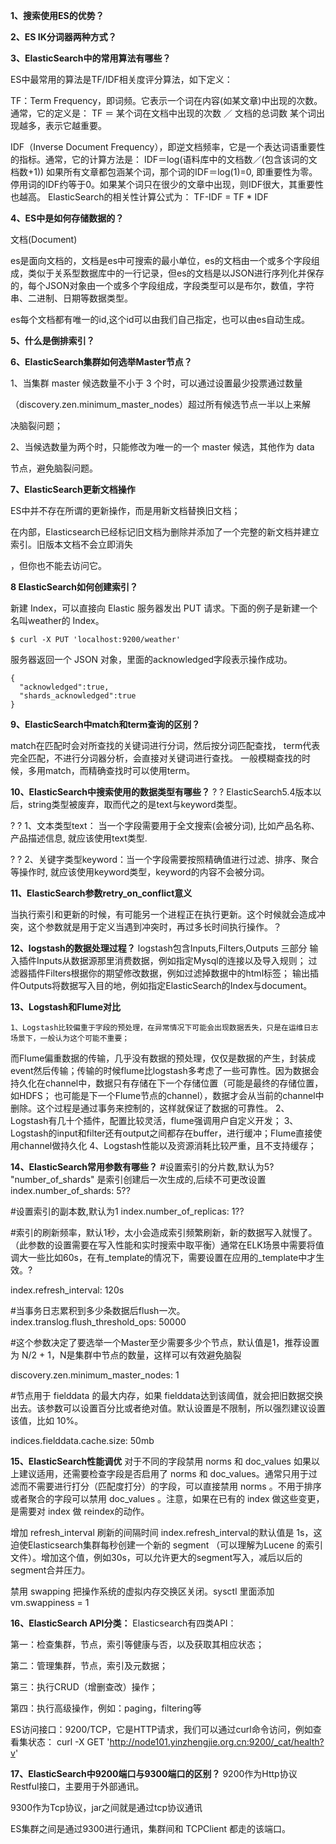 **1、搜索使用ES的优势？**

**2、ES IK分词器两种方式？**

**3、ElasticSearch中的常用算法有哪些？**

ES中最常用的算法是TF/IDF相关度评分算法，如下定义：

TF：Term Frequency，即词频。它表示一个词在内容(如某文章)中出现的次数。通常，它的定义是：
TF ＝ 某个词在文档中出现的次数 ／ 文档的总词数
某个词出现越多，表示它越重要。

IDF（Inverse Document Frequency），即逆文档频率，它是一个表达词语重要性的指标。通常，它的计算方法是：
IDF＝log(语料库中的文档数／(包含该词的文档数+1))
如果所有文章都包涵某个词，那个词的IDF＝log(1)=0, 即重要性为零。停用词的IDF约等于0。如果某个词只在很少的文章中出现，则IDF很大，其重要性也越高。
ElasticSearch的相关性计算公式为：
TF-IDF = TF * IDF

**4、ES中是如何存储数据的？**

文档(Document)

es是面向文档的，文档是es中可搜索的最小单位，es的文档由一个或多个字段组成，类似于关系型数据库中的一行记录，但es的文档是以JSON进行序列化并保存的，每个JSON对象由一个或多个字段组成，字段类型可以是布尔，数值，字符串、二进制、日期等数据类型。

es每个文档都有唯一的id,这个id可以由我们自己指定，也可以由es自动生成。

**5、什么是倒排索引？**



**6、ElasticSearch集群如何选举Master节点？**

1、当集群 master 候选数量不小于 3 个时，可以通过设置最少投票通过数量

（discovery.zen.minimum_master_nodes）超过所有候选节点一半以上来解

决脑裂问题；


2、当候选数量为两个时，只能修改为唯一的一个 master 候选，其他作为 data

节点，避免脑裂问题。

**7、ElasticSearch更新文档操作**


ES中并不存在所谓的更新操作，而是用新文档替换旧文档；

在内部，Elasticsearch已经标记旧文档为删除并添加了一个完整的新文档并建立索引。旧版本文档不会立即消失

，但你也不能去访问它。

**8 ElasticSearch如何创建索引？**

新建 Index，可以直接向 Elastic 服务器发出 PUT 请求。下面的例子是新建一个名叫weather的 Index。


    $ curl -X PUT 'localhost:9200/weather'

服务器返回一个 JSON 对象，里面的acknowledged字段表示操作成功。


    {
      "acknowledged":true,
      "shards_acknowledged":true
    }



**9、ElasticSearch中match和term查询的区别？**

match在匹配时会对所查找的关键词进行分词，然后按分词匹配查找，
term代表完全匹配，不进行分词器分析，会直接对关键词进行查找。
一般模糊查找的时候，多用match，而精确查找时可以使用term。

**10、ElasticSearch中搜索使用的数据类型有哪些？**
? ? ElasticSearch5.4版本以后，string类型被废弃，取而代之的是text与keyword类型。

? ? 
1、文本类型text： 当一个字段需要用于全文搜索(会被分词), 比如产品名称、产品描述信息, 就应该使用text类型.

? ? 
2、关键字类型keyword：当一个字段需要按照精确值进行过滤、排序、聚合等操作时, 就应该使用keyword类型，keyword的内容不会被分词。

**11、ElasticSearch参数retry_on_conflict意义**

当执行索引和更新的时候，有可能另一个进程正在执行更新。这个时候就会造成冲突，这个参数就是用于定义当遇到冲突时，再过多长时间执行操作。？

**12、logstash的数据处理过程？**
logstash包含Inputs,Filters,Outputs 三部分
输入插件Inputs从数据源那里消费数据，例如指定Mysql的连接以及导入规则；
过滤器插件Filters根据你的期望修改数据，例如过滤掉数据中的html标签；
输出插件Outputs将数据写入目的地，例如指定ElasticSearch的Index与document。

**13、Logstash和Flume对比**

    1、Logstash比较偏重于字段的预处理，在异常情况下可能会出现数据丢失，只是在运维日志场景下，一般认为这个可能不重要；
而Flume偏重数据的传输，几乎没有数据的预处理，仅仅是数据的产生，封装成event然后传输；传输的时候flume比logstash多考虑了一些可靠性。因为数据会持久化在channel中，数据只有存储在下一个存储位置（可能是最终的存储位置，如HDFS；
也可能是下一个Flume节点的channel），数据才会从当前的channel中删除。这个过程是通过事务来控制的，这样就保证了数据的可靠性。
    2、Logstash有几十个插件，配置比较灵活，flume强调用户自定义开发；
    3、Logstash的input和filter还有output之间都存在buffer，进行缓冲；Flume直接使用channel做持久化
    4、Logstash性能以及资源消耗比较严重，且不支持缓存；

**14、ElasticSearch常用参数有哪些？**
#设置索引的分片数,默认为5? "number_of_shards" 是索引创建后一次生成的,后续不可更改设置
index.number_of_shards: 5??

#设置索引的副本数,默认为1
index.number_of_replicas: 1??

#索引的刷新频率，默认1秒，太小会造成索引频繁刷新，新的数据写入就慢了。
（此参数的设置需要在写入性能和实时搜索中取平衡）通常在ELK场景中需要将值调大一些比如60s，在有_template的情况下，需要设置在应用的_template中才生效。?

index.refresh_interval: 120s

#当事务日志累积到多少条数据后flush一次。
index.translog.flush_threshold_ops: 50000

#这个参数决定了要选举一个Master至少需要多少个节点，默认值是1，推荐设置为 N/2 + 1，N是集群中节点的数量，这样可以有效避免脑裂

discovery.zen.minimum_master_nodes: 1

#节点用于 fielddata 的最大内存，如果 fielddata达到该阈值，就会把旧数据交换出去。该参数可以设置百分比或者绝对值。默认设置是不限制，所以强烈建议设置该值，比如 10%。

indices.fielddata.cache.size: 50mb

**15、ElasticSearch性能调优**
对于不同的字段禁用 norms 和 doc_values
如果以上建议适用，还需要检查字段是否启用了 norms 和 doc_values。通常只用于过滤而不需要进行打分（匹配度打分）的字段，可以直接禁用 norms 。不用于排序或者聚合的字段可以禁用 doc_values 。注意，如果在已有的 index 做这些变更，是需要对 index 做 reindex的动作。


增加 refresh_interval 刷新的间隔时间
index.refresh_interval的默认值是 1s，这迫使Elasticsearch集群每秒创建一个新的 segment （可以理解为Lucene 的索引文件）。增加这个值，例如30s，可以允许更大的segment写入，减后以后的segment合并压力。

禁用 swapping
把操作系统的虚拟内存交换区关闭。sysctl 里面添加 vm.swappiness = 1

**16、ElasticSearch API分类：**
Elasticsearch有四类API：


第一：检查集群，节点，索引等健康与否，以及获取其相应状态；


第二：管理集群，节点，索引及元数据；


第三：执行CRUD（增删查改）操作；


第四：执行高级操作，例如：paging，filtering等

ES访问接口：9200/TCP，它是HTTP请求，我们可以通过curl命令访问，例如查看集状态：
    curl -X GET 'http://node101.yinzhengjie.org.cn:9200/_cat/health?v'

**17、ElasticSearch中9200端口与9300端口的区别？**
9200作为Http协议Restful接口，主要用于外部通讯。

9300作为Tcp协议，jar之间就是通过tcp协议通讯

ES集群之间是通过9300进行通讯，集群间和 TCPClient 都走的该端口。

